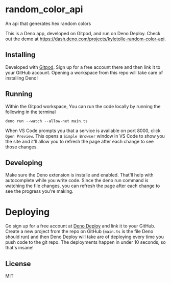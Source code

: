 # random_color_api

An api that generates hex random colors

This is a Deno app, developed on Gitpod, and run on Deno Deploy. Check out the demo at https://dash.deno.com/projects/kyletolle-random-color-api.

## Installing

Developed with [Gitpod](https://www.gitpod.io/). Sign up for a free account there and then link it to your GitHub account. Opening a workspace from this repo will take care of installing Deno!

## Running

Within the Gitpod workspace, You can run the code locally by running the following in the terminal

```
deno run --watch --allow-net main.ts
```

When VS Code prompts you that a service is available on port 8000, click `Open Preview`. This opens a `Simple Browser` window in VS Code to show you the site and it'll allow you to refresh the page after each change to see those changes.

## Developing

Make sure the Deno extension is installe and enabled. That'll help with autocomplete while you write code. Since the deno run command is watching the file changes, you can refresh the page after each change to see the progress you're making.

# Deploying

Go sign up for a free account at [Deno Deploy](https://deno.com/deploy) and link it to your GitHub. Create a new project from the repo on GitHub (`main.ts` is the file Deno should run) and then Deno Deploy will take are of deploying every time you push code to the git repo. The deployments happen in under 10 seconds, so that's insane!

## License

MIT
